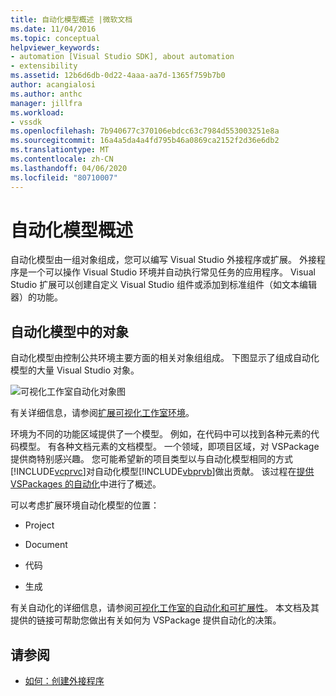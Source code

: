 ```yaml
---
title: 自动化模型概述 |微软文档
ms.date: 11/04/2016
ms.topic: conceptual
helpviewer_keywords:
- automation [Visual Studio SDK], about automation
- extensibility
ms.assetid: 12b6d6db-0d22-4aaa-aa7d-1365f759b7b0
author: acangialosi
ms.author: anthc
manager: jillfra
ms.workload:
- vssdk
ms.openlocfilehash: 7b940677c370106ebdcc63c7984d553003251e8a
ms.sourcegitcommit: 16a4a5da4a4fd795b46a0869ca2152f2d36e6db2
ms.translationtype: MT
ms.contentlocale: zh-CN
ms.lasthandoff: 04/06/2020
ms.locfileid: "80710007"
---
```

# <a name="automation-model-overview"></a>自动化模型概述
自动化模型由一组对象组成，您可以编写 Visual Studio 外接程序或扩展。 外接程序是一个可以操作 Visual Studio 环境并自动执行常见任务的应用程序。 Visual Studio 扩展可以创建自定义 Visual Studio 组件或添加到标准组件（如文本编辑器）的功能。

## <a name="objects-in-the-automation-model"></a>自动化模型中的对象
 自动化模型由控制公共环境主要方面的相关对象组组成。 下图显示了组成自动化模型的大量 Visual Studio 对象。

 ![可视化工作室自动化对象图](../../extensibility/internals/media/vsvisualstudioautomationobjectchart.gif "vsVisualStudio自动化对象图表")

 有关详细信息，请参阅[扩展可视化工作室环境](https://msdn.microsoft.com/Library/4173a963-7ac7-4966-9bb7-e28a9d9f6792)。

 环境为不同的功能区域提供了一个模型。 例如，在代码中可以找到各种元素的代码模型。 有各种文档元素的文档模型。 一个领域，即项目区域，对 VSPackage 提供商特别感兴趣。 您可能希望新的项目类型以与自动化模型相同的方式[!INCLUDE[vcprvc](../../code-quality/includes/vcprvc_md.md)]对自动化模型[!INCLUDE[vbprvb](../../code-quality/includes/vbprvb_md.md)]做出贡献。 该过程在[提供 VSPackages 的自动化](../../extensibility/internals/providing-automation-for-vspackages.md)中进行了概述。

 可以考虑扩展环境自动化模型的位置：

- Project

- Document

- 代码

- 生成

有关自动化的详细信息，请参阅[可视化工作室的自动化和可扩展性](/visualstudio/extensibility/extensibility-in-visual-studio?view=vs-2015)。 本文档及其提供的链接可帮助您做出有关如何为 VSPackage 提供自动化的决策。

## <a name="see-also"></a>请参阅
- [如何：创建外接程序](https://msdn.microsoft.com/Library/50be56d2-e3a5-4cd2-8569-2a0666b268ce)
